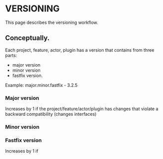 # VERSIONING

This page describes the versioning workflow. 

## Conceptually.

Each project, feature, actor, plugin has a version that contains from three parts:
- major version
- minor version
- fastfix version.

Example: major.minor.fastfix - 3.2.5

### Major version
Increases by 1 if the project/feature/actor/plugin has changes that violate a backward compatibility (changes interfaces)

### Minor version

### Fastfix version
Increases by 1 if 